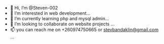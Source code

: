 - 👋 Hi, I’m @Steven-002
- 👀 I’m interested in web development...
- 🌱 I’m currently learning php and mysql admin...
- 💞️ I’m looking to collaborate on website projects ...
- 📫 you can reach me on +260974750665 or stevbandaklin@gmail.com ...

<!---
Steven-002/Steven-002 is a ✨ special ✨ repository because its `README.md` (this file) appears on your GitHub profile.
You can click the Preview link to take a look at your changes.
--->
